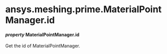 <a id="ansys-meshing-prime-materialpointmanager-id"></a>

# ansys.meshing.prime.MaterialPointManager.id

<a id="ansys.meshing.prime.MaterialPointManager.id"></a>

#### *property* MaterialPointManager.id

Get the id of MaterialPointManager.

<!-- !! processed by numpydoc !! -->
